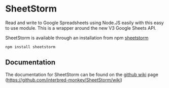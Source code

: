 # SheetStorm

Read and write to Google Spreadsheets using Node.JS easily with this easy to use module. This is a wrapper around the new V3 Google Sheets API.

SheetStorm is available through an installation from npm
[sheetstorm](https://npmjs.org/package/sheetstorm)

```
npm install sheetstorm
```

## Documentation

The documentation for SheetStorm can be found on the [github wiki](https://github.com/interbred-monkey/SheetStorm/wiki) page (https://github.com/interbred-monkey/SheetStorm/wiki)